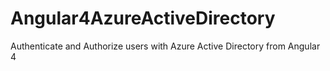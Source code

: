 # Angular4AzureActiveDirectory
Authenticate and Authorize users with Azure Active Directory from Angular 4
